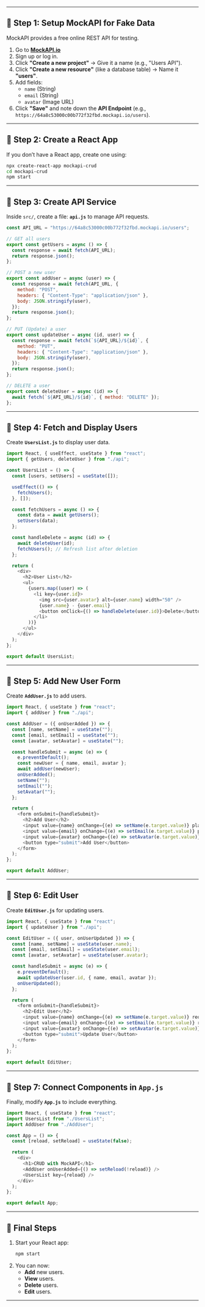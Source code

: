 
---

## 🔹 **Step 1: Setup MockAPI for Fake Data**
MockAPI provides a free online REST API for testing.

1. Go to **[MockAPI.io](https://mockapi.io/)**
2. Sign up or log in.
3. Click **"Create a new project"** → Give it a name (e.g., "Users API").
4. Click **"Create a new resource"** (like a database table) → Name it **"users"**.
5. Add fields:
   - `name` (String)
   - `email` (String)
   - `avatar` (Image URL)
6. Click **"Save"** and note down the **API Endpoint** (e.g., `https://64a8c53000c00b772f32fbd.mockapi.io/users`).

---

## 🔹 **Step 2: Create a React App**
If you don’t have a React app, create one using:

```sh
npx create-react-app mockapi-crud
cd mockapi-crud
npm start
```

---

## 🔹 **Step 3: Create API Service**
Inside `src/`, create a file: **`api.js`** to manage API requests.

```js
const API_URL = "https://64a8c53000c00b772f32fbd.mockapi.io/users";

// GET all users
export const getUsers = async () => {
  const response = await fetch(API_URL);
  return response.json();
};

// POST a new user
export const addUser = async (user) => {
  const response = await fetch(API_URL, {
    method: "POST",
    headers: { "Content-Type": "application/json" },
    body: JSON.stringify(user),
  });
  return response.json();
};

// PUT (Update) a user
export const updateUser = async (id, user) => {
  const response = await fetch(`${API_URL}/${id}`, {
    method: "PUT",
    headers: { "Content-Type": "application/json" },
    body: JSON.stringify(user),
  });
  return response.json();
};

// DELETE a user
export const deleteUser = async (id) => {
  await fetch(`${API_URL}/${id}`, { method: "DELETE" });
};
```

---

## 🔹 **Step 4: Fetch and Display Users**
Create **`UsersList.js`** to display user data.

```js
import React, { useEffect, useState } from "react";
import { getUsers, deleteUser } from "./api";

const UsersList = () => {
  const [users, setUsers] = useState([]);

  useEffect(() => {
    fetchUsers();
  }, []);

  const fetchUsers = async () => {
    const data = await getUsers();
    setUsers(data);
  };

  const handleDelete = async (id) => {
    await deleteUser(id);
    fetchUsers(); // Refresh list after deletion
  };

  return (
    <div>
      <h2>User List</h2>
      <ul>
        {users.map((user) => (
          <li key={user.id}>
            <img src={user.avatar} alt={user.name} width="50" />
            {user.name} - {user.email}
            <button onClick={() => handleDelete(user.id)}>Delete</button>
          </li>
        ))}
      </ul>
    </div>
  );
};

export default UsersList;
```

---

## 🔹 **Step 5: Add New User Form**
Create **`AddUser.js`** to add users.

```js
import React, { useState } from "react";
import { addUser } from "./api";

const AddUser = ({ onUserAdded }) => {
  const [name, setName] = useState("");
  const [email, setEmail] = useState("");
  const [avatar, setAvatar] = useState("");

  const handleSubmit = async (e) => {
    e.preventDefault();
    const newUser = { name, email, avatar };
    await addUser(newUser);
    onUserAdded();
    setName("");
    setEmail("");
    setAvatar("");
  };

  return (
    <form onSubmit={handleSubmit}>
      <h2>Add User</h2>
      <input value={name} onChange={(e) => setName(e.target.value)} placeholder="Name" required />
      <input value={email} onChange={(e) => setEmail(e.target.value)} placeholder="Email" required />
      <input value={avatar} onChange={(e) => setAvatar(e.target.value)} placeholder="Avatar URL" required />
      <button type="submit">Add User</button>
    </form>
  );
};

export default AddUser;
```

---

## 🔹 **Step 6: Edit User**
Create **`EditUser.js`** for updating users.

```js
import React, { useState } from "react";
import { updateUser } from "./api";

const EditUser = ({ user, onUserUpdated }) => {
  const [name, setName] = useState(user.name);
  const [email, setEmail] = useState(user.email);
  const [avatar, setAvatar] = useState(user.avatar);

  const handleSubmit = async (e) => {
    e.preventDefault();
    await updateUser(user.id, { name, email, avatar });
    onUserUpdated();
  };

  return (
    <form onSubmit={handleSubmit}>
      <h2>Edit User</h2>
      <input value={name} onChange={(e) => setName(e.target.value)} required />
      <input value={email} onChange={(e) => setEmail(e.target.value)} required />
      <input value={avatar} onChange={(e) => setAvatar(e.target.value)} required />
      <button type="submit">Update User</button>
    </form>
  );
};

export default EditUser;
```

---

## 🔹 **Step 7: Connect Components in `App.js`**
Finally, modify **`App.js`** to include everything.

```js
import React, { useState } from "react";
import UsersList from "./UsersList";
import AddUser from "./AddUser";

const App = () => {
  const [reload, setReload] = useState(false);

  return (
    <div>
      <h1>CRUD with MockAPI</h1>
      <AddUser onUserAdded={() => setReload(!reload)} />
      <UsersList key={reload} />
    </div>
  );
};

export default App;
```

---

## 🎯 **Final Steps**
1. Start your React app:
   ```sh
   npm start
   ```
2. You can now:
   - **Add** new users.
   - **View** users.
   - **Delete** users.
   - **Edit** users.

---


